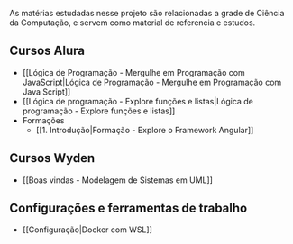 As matérias estudadas nesse projeto são relacionadas a grade de Ciência da Computação, e servem como material de referencia e estudos.

## Cursos Alura
- [[Lógica de Programação - Mergulhe em Programação com JavaScript|Lógica de Programação - Mergulhe em Programação com Java Script]]
- [[Lógica de programação - Explore funções e listas|Lógica de programação - Explore funções e listas]]
- Formações
	- [[1. Introdução|Formação - Explore o Framework Angular]]

## Cursos Wyden
- [[Boas vindas - Modelagem de Sistemas em UML]]

## Configurações e ferramentas de trabalho

- [[Configuração|Docker com WSL]]

